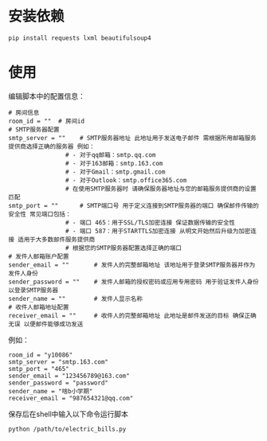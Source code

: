 # 安装依赖
```bash
pip install requests lxml beautifulsoup4
```
# 使用
编辑脚本中的配置信息：

    # 房间信息
    room_id = ""  # 房间id
    # SMTP服务器配置
    smtp_server = ""    # SMTP服务器地址 此地址用于发送电子邮件 需根据所用邮箱服务提供商选择正确的服务器 例如：
                    # - 对于qq邮箱：smtp.qq.com
                    # - 对于163邮箱：smtp.163.com
                    # - 对于Gmail：smtp.gmail.com
                    # - 对于Outlook：smtp.office365.com
                    # 在使用SMTP服务器时 请确保服务器地址与您的邮箱服务提供商的设置匹配
    smtp_port = ""      # SMTP端口号 用于定义连接到SMTP服务器的端口 确保邮件传输的安全性 常见端口包括：
                    # - 端口 465：用于SSL/TLS加密连接 保证数据传输的安全性
                    # - 端口 587：用于STARTTLS加密连接 从明文开始然后升级为加密连接 适用于大多数邮件服务提供商
                    # 根据您的SMTP服务器配置选择正确的端口
    # 发件人邮箱账户配置
    sender_email = ""       # 发件人的完整邮箱地址 该地址用于登录SMTP服务器并作为发件人身份
    sender_password = ""    # 发件人邮箱的授权密码或应用专用密码 用于验证发件人身份以登录SMTP服务器
    sender_name = ""        # 发件人显示名称
    # 收件人邮箱地址配置
    receiver_email = ""     # 收件人的完整邮箱地址 此地址是邮件发送的目标 确保正确无误 以便邮件能够成功发送

例如：

    room_id = "y10086"
    smtp_server = "smtp.163.com"
    smtp_port = "465"
    sender_email = "123456789@163.com"
    sender_password = "password"
    sender_name = "啥b小学期"
    receiver_email = "987654321@qq.com"

保存后在shell中输入以下命令运行脚本
```bash
python /path/to/electric_bills.py
```
